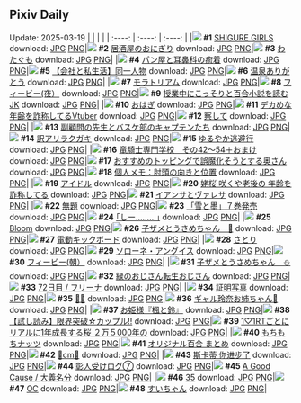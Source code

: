 ## Pixiv Daily
Update: 2025-03-19
|      |      |      |
| :----: | :----: | :----: |
|![](https://pixiv.microyu.workers.dev/c/240x480/img-master/img/2025/03/17/00/01/29/128294117_p0_master1200.jpg) **#1** [SHIGURE GIRLS](https://www.pixiv.net/artworks/128294117) download: [JPG](https://pixiv.microyu.workers.dev/img-original/img/2025/03/17/00/01/29/128294117_p0.jpg) [PNG](https://pixiv.microyu.workers.dev/img-original/img/2025/03/17/00/01/29/128294117_p0.png)|![](https://pixiv.microyu.workers.dev/c/240x480/img-master/img/2025/03/17/07/30/05/128303070_p0_master1200.jpg) **#2** [居酒屋のおにぎり](https://www.pixiv.net/artworks/128303070) download: [JPG](https://pixiv.microyu.workers.dev/img-original/img/2025/03/17/07/30/05/128303070_p0.jpg) [PNG](https://pixiv.microyu.workers.dev/img-original/img/2025/03/17/07/30/05/128303070_p0.png)|![](https://pixiv.microyu.workers.dev/c/240x480/img-master/img/2025/03/18/00/00/02/128327182_p0_master1200.jpg) **#3** [わたぐも](https://www.pixiv.net/artworks/128327182) download: [JPG](https://pixiv.microyu.workers.dev/img-original/img/2025/03/18/00/00/02/128327182_p0.jpg) [PNG](https://pixiv.microyu.workers.dev/img-original/img/2025/03/18/00/00/02/128327182_p0.png)|
|![](https://pixiv.microyu.workers.dev/c/240x480/img-master/img/2025/03/17/21/04/43/128320421_p0_master1200.jpg) **#4** [パン屋と耳鼻科の癒着](https://www.pixiv.net/artworks/128320421) download: [JPG](https://pixiv.microyu.workers.dev/img-original/img/2025/03/17/21/04/43/128320421_p0.jpg) [PNG](https://pixiv.microyu.workers.dev/img-original/img/2025/03/17/21/04/43/128320421_p0.png)|![](https://pixiv.microyu.workers.dev/c/240x480/img-master/img/2025/03/18/12/00/19/128339916_p0_master1200.jpg) **#5** [【会社と私生活】同一人物](https://www.pixiv.net/artworks/128339916) download: [JPG](https://pixiv.microyu.workers.dev/img-original/img/2025/03/18/12/00/19/128339916_p0.jpg) [PNG](https://pixiv.microyu.workers.dev/img-original/img/2025/03/18/12/00/19/128339916_p0.png)|![](https://pixiv.microyu.workers.dev/c/240x480/img-master/img/2025/03/17/11/24/56/128294009_p0_master1200.jpg) **#6** [温泉ありがとう](https://www.pixiv.net/artworks/128294009) download: [JPG](https://pixiv.microyu.workers.dev/img-original/img/2025/03/17/11/24/56/128294009_p0.jpg) [PNG](https://pixiv.microyu.workers.dev/img-original/img/2025/03/17/11/24/56/128294009_p0.png)|
|![](https://pixiv.microyu.workers.dev/c/240x480/img-master/img/2025/03/18/00/00/01/128327174_p0_master1200.jpg) **#7** [モラトリアム](https://www.pixiv.net/artworks/128327174) download: [JPG](https://pixiv.microyu.workers.dev/img-original/img/2025/03/18/00/00/01/128327174_p0.jpg) [PNG](https://pixiv.microyu.workers.dev/img-original/img/2025/03/18/00/00/01/128327174_p0.png)|![](https://pixiv.microyu.workers.dev/c/240x480/img-master/img/2025/03/17/00/00/21/128293940_p0_master1200.jpg) **#8** [フィービー(夜）](https://www.pixiv.net/artworks/128293940) download: [JPG](https://pixiv.microyu.workers.dev/img-original/img/2025/03/17/00/00/21/128293940_p0.jpg) [PNG](https://pixiv.microyu.workers.dev/img-original/img/2025/03/17/00/00/21/128293940_p0.png)|![](https://pixiv.microyu.workers.dev/c/240x480/img-master/img/2025/03/17/21/17/28/128320876_p0_master1200.jpg) **#9** [授業中にこっそりと百合小説を読むJK](https://www.pixiv.net/artworks/128320876) download: [JPG](https://pixiv.microyu.workers.dev/img-original/img/2025/03/17/21/17/28/128320876_p0.jpg) [PNG](https://pixiv.microyu.workers.dev/img-original/img/2025/03/17/21/17/28/128320876_p0.png)|
|![](https://pixiv.microyu.workers.dev/c/240x480/img-master/img/2025/03/18/20/30/01/128351508_p0_master1200.jpg) **#10** [おはぎ](https://www.pixiv.net/artworks/128351508) download: [JPG](https://pixiv.microyu.workers.dev/img-original/img/2025/03/18/20/30/01/128351508_p0.jpg) [PNG](https://pixiv.microyu.workers.dev/img-original/img/2025/03/18/20/30/01/128351508_p0.png)|![](https://pixiv.microyu.workers.dev/c/240x480/img-master/img/2025/03/17/21/12/52/128320710_p0_master1200.jpg) **#11** [デカめな年齢を詐称してるVtuber](https://www.pixiv.net/artworks/128320710) download: [JPG](https://pixiv.microyu.workers.dev/img-original/img/2025/03/17/21/12/52/128320710_p0.jpg) [PNG](https://pixiv.microyu.workers.dev/img-original/img/2025/03/17/21/12/52/128320710_p0.png)|![](https://pixiv.microyu.workers.dev/c/240x480/img-master/img/2025/03/17/00/00/17/128293927_p0_master1200.jpg) **#12** [察して](https://www.pixiv.net/artworks/128293927) download: [JPG](https://pixiv.microyu.workers.dev/img-original/img/2025/03/17/00/00/17/128293927_p0.jpg) [PNG](https://pixiv.microyu.workers.dev/img-original/img/2025/03/17/00/00/17/128293927_p0.png)|
|![](https://pixiv.microyu.workers.dev/c/240x480/img-master/img/2025/03/18/20/41/37/128351924_p0_master1200.jpg) **#13** [副顧問の先生とバスケ部のキャプテンたち](https://www.pixiv.net/artworks/128351924) download: [JPG](https://pixiv.microyu.workers.dev/img-original/img/2025/03/18/20/41/37/128351924_p0.jpg) [PNG](https://pixiv.microyu.workers.dev/img-original/img/2025/03/18/20/41/37/128351924_p0.png)|![](https://pixiv.microyu.workers.dev/c/240x480/img-master/img/2025/03/18/08/11/10/128336387_p0_master1200.jpg) **#14** [訳アリラクガキ](https://www.pixiv.net/artworks/128336387) download: [JPG](https://pixiv.microyu.workers.dev/img-original/img/2025/03/18/08/11/10/128336387_p0.jpg) [PNG](https://pixiv.microyu.workers.dev/img-original/img/2025/03/18/08/11/10/128336387_p0.png)|![](https://pixiv.microyu.workers.dev/c/240x480/img-master/img/2025/03/18/16/44/32/128345038_p0_master1200.jpg) **#15** [ゆるやか逃避行](https://www.pixiv.net/artworks/128345038) download: [JPG](https://pixiv.microyu.workers.dev/img-original/img/2025/03/18/16/44/32/128345038_p0.jpg) [PNG](https://pixiv.microyu.workers.dev/img-original/img/2025/03/18/16/44/32/128345038_p0.png)|
|![](https://pixiv.microyu.workers.dev/c/240x480/img-master/img/2025/03/17/19/20/43/128316686_p0_master1200.jpg) **#16** [竜騎士専門学校　その42～54＋おまけ](https://www.pixiv.net/artworks/128316686) download: [JPG](https://pixiv.microyu.workers.dev/img-original/img/2025/03/17/19/20/43/128316686_p0.jpg) [PNG](https://pixiv.microyu.workers.dev/img-original/img/2025/03/17/19/20/43/128316686_p0.png)|![](https://pixiv.microyu.workers.dev/c/240x480/img-master/img/2025/03/17/00/03/16/128294267_p0_master1200.jpg) **#17** [おすすめのトッピングで誤魔化そうとする奥さん](https://www.pixiv.net/artworks/128294267) download: [JPG](https://pixiv.microyu.workers.dev/img-original/img/2025/03/17/00/03/16/128294267_p0.jpg) [PNG](https://pixiv.microyu.workers.dev/img-original/img/2025/03/17/00/03/16/128294267_p0.png)|![](https://pixiv.microyu.workers.dev/c/240x480/img-master/img/2025/03/18/06/00/04/128334496_p0_master1200.jpg) **#18** [個人メモ：肘頭の向きと位置](https://www.pixiv.net/artworks/128334496) download: [JPG](https://pixiv.microyu.workers.dev/img-original/img/2025/03/18/06/00/04/128334496_p0.jpg) [PNG](https://pixiv.microyu.workers.dev/img-original/img/2025/03/18/06/00/04/128334496_p0.png)|
|![](https://pixiv.microyu.workers.dev/c/240x480/img-master/img/2025/03/18/00/01/17/128327429_p0_master1200.jpg) **#19** [アイドル](https://www.pixiv.net/artworks/128327429) download: [JPG](https://pixiv.microyu.workers.dev/img-original/img/2025/03/18/00/01/17/128327429_p0.jpg) [PNG](https://pixiv.microyu.workers.dev/img-original/img/2025/03/18/00/01/17/128327429_p0.png)|![](https://pixiv.microyu.workers.dev/c/240x480/img-master/img/2025/03/18/21/00/25/128352644_p0_master1200.jpg) **#20** [姥桜 咲くや老後の 年齢を詐称してる](https://www.pixiv.net/artworks/128352644) download: [JPG](https://pixiv.microyu.workers.dev/img-original/img/2025/03/18/21/00/25/128352644_p0.jpg) [PNG](https://pixiv.microyu.workers.dev/img-original/img/2025/03/18/21/00/25/128352644_p0.png)|![](https://pixiv.microyu.workers.dev/c/240x480/img-master/img/2025/03/17/01/25/10/128297282_p0_master1200.jpg) **#21** [イアンサとヴァレサ](https://www.pixiv.net/artworks/128297282) download: [JPG](https://pixiv.microyu.workers.dev/img-original/img/2025/03/17/01/25/10/128297282_p0.jpg) [PNG](https://pixiv.microyu.workers.dev/img-original/img/2025/03/17/01/25/10/128297282_p0.png)|
|![](https://pixiv.microyu.workers.dev/c/240x480/img-master/img/2025/03/17/12/59/35/128308184_p0_master1200.jpg) **#22** [無題](https://www.pixiv.net/artworks/128308184) download: [JPG](https://pixiv.microyu.workers.dev/img-original/img/2025/03/17/12/59/35/128308184_p0.jpg) [PNG](https://pixiv.microyu.workers.dev/img-original/img/2025/03/17/12/59/35/128308184_p0.png)|![](https://pixiv.microyu.workers.dev/c/240x480/img-master/img/2025/03/17/18/42/41/128315439_p0_master1200.jpg) **#23** [「雪と墨」７巻発売](https://www.pixiv.net/artworks/128315439) download: [JPG](https://pixiv.microyu.workers.dev/img-original/img/2025/03/17/18/42/41/128315439_p0.jpg) [PNG](https://pixiv.microyu.workers.dev/img-original/img/2025/03/17/18/42/41/128315439_p0.png)|![](https://pixiv.microyu.workers.dev/c/240x480/img-master/img/2025/03/17/17/21/53/128313101_p0_master1200.jpg) **#24** [｢しー………｣](https://www.pixiv.net/artworks/128313101) download: [JPG](https://pixiv.microyu.workers.dev/img-original/img/2025/03/17/17/21/53/128313101_p0.jpg) [PNG](https://pixiv.microyu.workers.dev/img-original/img/2025/03/17/17/21/53/128313101_p0.png)|
|![](https://pixiv.microyu.workers.dev/c/240x480/img-master/img/2025/03/17/21/22/16/128321033_p0_master1200.jpg) **#25** [Bloom](https://www.pixiv.net/artworks/128321033) download: [JPG](https://pixiv.microyu.workers.dev/img-original/img/2025/03/17/21/22/16/128321033_p0.jpg) [PNG](https://pixiv.microyu.workers.dev/img-original/img/2025/03/17/21/22/16/128321033_p0.png)|![](https://pixiv.microyu.workers.dev/c/240x480/img-master/img/2025/03/18/00/40/23/128329075_p0_master1200.jpg) **#26** [子ザメとうさめちゃん　🤧](https://www.pixiv.net/artworks/128329075) download: [JPG](https://pixiv.microyu.workers.dev/img-original/img/2025/03/18/00/40/23/128329075_p0.jpg) [PNG](https://pixiv.microyu.workers.dev/img-original/img/2025/03/18/00/40/23/128329075_p0.png)|![](https://pixiv.microyu.workers.dev/c/240x480/img-master/img/2025/03/18/00/10/22/128327729_p0_master1200.jpg) **#27** [電動キックボード](https://www.pixiv.net/artworks/128327729) download: [JPG](https://pixiv.microyu.workers.dev/img-original/img/2025/03/18/00/10/22/128327729_p0.jpg) [PNG](https://pixiv.microyu.workers.dev/img-original/img/2025/03/18/00/10/22/128327729_p0.png)|
|![](https://pixiv.microyu.workers.dev/c/240x480/img-master/img/2025/03/17/07/04/16/128302696_p0_master1200.jpg) **#28** [さとり](https://www.pixiv.net/artworks/128302696) download: [JPG](https://pixiv.microyu.workers.dev/img-original/img/2025/03/17/07/04/16/128302696_p0.jpg) [PNG](https://pixiv.microyu.workers.dev/img-original/img/2025/03/17/07/04/16/128302696_p0.png)|![](https://pixiv.microyu.workers.dev/c/240x480/img-master/img/2025/03/17/02/12/05/128298482_p0_master1200.jpg) **#29** [ソローネ・アングイス](https://www.pixiv.net/artworks/128298482) download: [JPG](https://pixiv.microyu.workers.dev/img-original/img/2025/03/17/02/12/05/128298482_p0.jpg) [PNG](https://pixiv.microyu.workers.dev/img-original/img/2025/03/17/02/12/05/128298482_p0.png)|![](https://pixiv.microyu.workers.dev/c/240x480/img-master/img/2025/03/18/00/00/10/128327233_p0_master1200.jpg) **#30** [フィービー(朝）](https://www.pixiv.net/artworks/128327233) download: [JPG](https://pixiv.microyu.workers.dev/img-original/img/2025/03/18/00/00/10/128327233_p0.jpg) [PNG](https://pixiv.microyu.workers.dev/img-original/img/2025/03/18/00/00/10/128327233_p0.png)|
|![](https://pixiv.microyu.workers.dev/c/240x480/img-master/img/2025/03/17/00/56/28/128296409_p0_master1200.jpg) **#31** [子ザメとうさめちゃん　⛄️](https://www.pixiv.net/artworks/128296409) download: [JPG](https://pixiv.microyu.workers.dev/img-original/img/2025/03/17/00/56/28/128296409_p0.jpg) [PNG](https://pixiv.microyu.workers.dev/img-original/img/2025/03/17/00/56/28/128296409_p0.png)|![](https://pixiv.microyu.workers.dev/c/240x480/img-master/img/2025/03/18/23/21/46/128358205_p0_master1200.jpg) **#32** [緑のおじさん転生おじさん](https://www.pixiv.net/artworks/128358205) download: [JPG](https://pixiv.microyu.workers.dev/img-original/img/2025/03/18/23/21/46/128358205_p0.jpg) [PNG](https://pixiv.microyu.workers.dev/img-original/img/2025/03/18/23/21/46/128358205_p0.png)|![](https://pixiv.microyu.workers.dev/c/240x480/img-master/img/2025/03/17/23/53/18/128326905_p0_master1200.jpg) **#33** [72日目 / フリーナ](https://www.pixiv.net/artworks/128326905) download: [JPG](https://pixiv.microyu.workers.dev/img-original/img/2025/03/17/23/53/18/128326905_p0.jpg) [PNG](https://pixiv.microyu.workers.dev/img-original/img/2025/03/17/23/53/18/128326905_p0.png)|
|![](https://pixiv.microyu.workers.dev/c/240x480/img-master/img/2025/03/17/12/24/25/128307629_p0_master1200.jpg) **#34** [証明写真](https://www.pixiv.net/artworks/128307629) download: [JPG](https://pixiv.microyu.workers.dev/img-original/img/2025/03/17/12/24/25/128307629_p0.jpg) [PNG](https://pixiv.microyu.workers.dev/img-original/img/2025/03/17/12/24/25/128307629_p0.png)|![](https://pixiv.microyu.workers.dev/c/240x480/img-master/img/2025/03/18/00/00/12/128327253_p0_master1200.jpg) **#35** [🤍💜](https://www.pixiv.net/artworks/128327253) download: [JPG](https://pixiv.microyu.workers.dev/img-original/img/2025/03/18/00/00/12/128327253_p0.jpg) [PNG](https://pixiv.microyu.workers.dev/img-original/img/2025/03/18/00/00/12/128327253_p0.png)|![](https://pixiv.microyu.workers.dev/c/240x480/img-master/img/2025/03/17/14/10/42/128309405_p0_master1200.jpg) **#36** [ギャル玲奈お姉ちゃん🤍](https://www.pixiv.net/artworks/128309405) download: [JPG](https://pixiv.microyu.workers.dev/img-original/img/2025/03/17/14/10/42/128309405_p0.jpg) [PNG](https://pixiv.microyu.workers.dev/img-original/img/2025/03/17/14/10/42/128309405_p0.png)|
|![](https://pixiv.microyu.workers.dev/c/240x480/img-master/img/2025/03/17/19/44/10/128317354_p0_master1200.jpg) **#37** [お姫様『楓と鈴』](https://www.pixiv.net/artworks/128317354) download: [JPG](https://pixiv.microyu.workers.dev/img-original/img/2025/03/17/19/44/10/128317354_p0.jpg) [PNG](https://pixiv.microyu.workers.dev/img-original/img/2025/03/17/19/44/10/128317354_p0.png)|![](https://pixiv.microyu.workers.dev/c/240x480/img-master/img/2025/03/17/16/28/50/128311936_p0_master1200.jpg) **#38** [【試し読み】限界突破☆カップル!!](https://www.pixiv.net/artworks/128311936) download: [JPG](https://pixiv.microyu.workers.dev/img-original/img/2025/03/17/16/28/50/128311936_p0.jpg) [PNG](https://pixiv.microyu.workers.dev/img-original/img/2025/03/17/16/28/50/128311936_p0.png)|![](https://pixiv.microyu.workers.dev/c/240x480/img-master/img/2025/03/17/19/35/24/128317146_p0_master1200.jpg) **#39** [1♡1RTごとにリアルに1年成長する桜 ２万５000年の](https://www.pixiv.net/artworks/128317146) download: [JPG](https://pixiv.microyu.workers.dev/img-original/img/2025/03/17/19/35/24/128317146_p0.jpg) [PNG](https://pixiv.microyu.workers.dev/img-original/img/2025/03/17/19/35/24/128317146_p0.png)|
|![](https://pixiv.microyu.workers.dev/c/240x480/img-master/img/2025/03/17/14/28/35/128309715_p0_master1200.jpg) **#40** [もちもちナッツ](https://www.pixiv.net/artworks/128309715) download: [JPG](https://pixiv.microyu.workers.dev/img-original/img/2025/03/17/14/28/35/128309715_p0.jpg) [PNG](https://pixiv.microyu.workers.dev/img-original/img/2025/03/17/14/28/35/128309715_p0.png)|![](https://pixiv.microyu.workers.dev/c/240x480/img-master/img/2025/03/17/21/02/24/128320326_p0_master1200.jpg) **#41** [オリジナル百合 まとめ](https://www.pixiv.net/artworks/128320326) download: [JPG](https://pixiv.microyu.workers.dev/img-original/img/2025/03/17/21/02/24/128320326_p0.jpg) [PNG](https://pixiv.microyu.workers.dev/img-original/img/2025/03/17/21/02/24/128320326_p0.png)|![](https://pixiv.microyu.workers.dev/c/240x480/img-master/img/2025/03/17/20/48/04/128319678_p0_master1200.jpg) **#42** [💞cm💞](https://www.pixiv.net/artworks/128319678) download: [JPG](https://pixiv.microyu.workers.dev/img-original/img/2025/03/17/20/48/04/128319678_p0.jpg) [PNG](https://pixiv.microyu.workers.dev/img-original/img/2025/03/17/20/48/04/128319678_p0.png)|
|![](https://pixiv.microyu.workers.dev/c/240x480/img-master/img/2025/03/17/01/23/43/128297249_p0_master1200.jpg) **#43** [斯卡蒂 你进步了](https://www.pixiv.net/artworks/128297249) download: [JPG](https://pixiv.microyu.workers.dev/img-original/img/2025/03/17/01/23/43/128297249_p0.jpg) [PNG](https://pixiv.microyu.workers.dev/img-original/img/2025/03/17/01/23/43/128297249_p0.png)|![](https://pixiv.microyu.workers.dev/c/240x480/img-master/img/2025/03/18/20/46/46/128352096_p0_master1200.jpg) **#44** [彰人受けログ⑦](https://www.pixiv.net/artworks/128352096) download: [JPG](https://pixiv.microyu.workers.dev/img-original/img/2025/03/18/20/46/46/128352096_p0.jpg) [PNG](https://pixiv.microyu.workers.dev/img-original/img/2025/03/18/20/46/46/128352096_p0.png)|![](https://pixiv.microyu.workers.dev/c/240x480/img-master/img/2025/03/17/05/53/37/128301660_p0_master1200.jpg) **#45** [A Good Cause / 大義名分](https://www.pixiv.net/artworks/128301660) download: [JPG](https://pixiv.microyu.workers.dev/img-original/img/2025/03/17/05/53/37/128301660_p0.jpg) [PNG](https://pixiv.microyu.workers.dev/img-original/img/2025/03/17/05/53/37/128301660_p0.png)|
|![](https://pixiv.microyu.workers.dev/c/240x480/img-master/img/2025/03/17/18/20/17/128314794_p0_master1200.jpg) **#46** [35](https://www.pixiv.net/artworks/128314794) download: [JPG](https://pixiv.microyu.workers.dev/img-original/img/2025/03/17/18/20/17/128314794_p0.jpg) [PNG](https://pixiv.microyu.workers.dev/img-original/img/2025/03/17/18/20/17/128314794_p0.png)|![](https://pixiv.microyu.workers.dev/c/240x480/img-master/img/2025/03/18/00/00/33/128327337_p0_master1200.jpg) **#47** [OC](https://www.pixiv.net/artworks/128327337) download: [JPG](https://pixiv.microyu.workers.dev/img-original/img/2025/03/18/00/00/33/128327337_p0.jpg) [PNG](https://pixiv.microyu.workers.dev/img-original/img/2025/03/18/00/00/33/128327337_p0.png)|![](https://pixiv.microyu.workers.dev/c/240x480/img-master/img/2025/03/17/00/00/15/128293911_p0_master1200.jpg) **#48** [すいちゃん](https://www.pixiv.net/artworks/128293911) download: [JPG](https://pixiv.microyu.workers.dev/img-original/img/2025/03/17/00/00/15/128293911_p0.jpg) [PNG](https://pixiv.microyu.workers.dev/img-original/img/2025/03/17/00/00/15/128293911_p0.png)|
